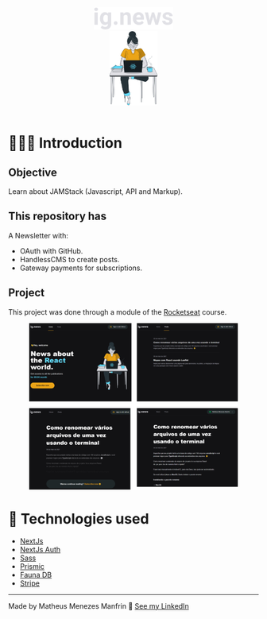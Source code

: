 <div align="center">
  <img width="160px" src="./docs/assets/logo.svg"/>
</div>
<div align="center">
  <img width="96px"  src="./docs/assets/avatar.svg"/>
</div>
<br/>

# 👨🏻‍💻 Introduction

## Objective

Learn about JAMStack (Javascript, API and Markup).

## This repository has

A Newsletter with:

- OAuth with GitHub.
- HandlessCMS to create posts.
- Gateway payments for subscriptions.

## Project

This project was done through a module of the [Rocketseat](https://rocketseat.com.br) course.

<div align="center">
  <img width="420px"  src="./docs/assets/app.png"/>
</div>

# 🚀 Technologies used

- [NextJs](https://nextjs.org/)
- [NextJs Auth](https://next-auth.js.org/)
- [Sass](https://sass-lang.com/)
- [Prismic](https://prismic.io/)
- [Fauna DB](https://fauna.com/)
- [Stripe](https://stripe.com/br)

---

Made by Matheus Menezes Manfrin 🦥 [See my LinkedIn](https://www.linkedin.com/in/manfrinmm)

<!-- ## Dev

### Stripe

Run stripe webhook on localhost:
`docker run --rm -it stripe/stripe-cli listen --forward-to host.docker.internal:3000/api/webhooks --api-key your_api_key` -->
